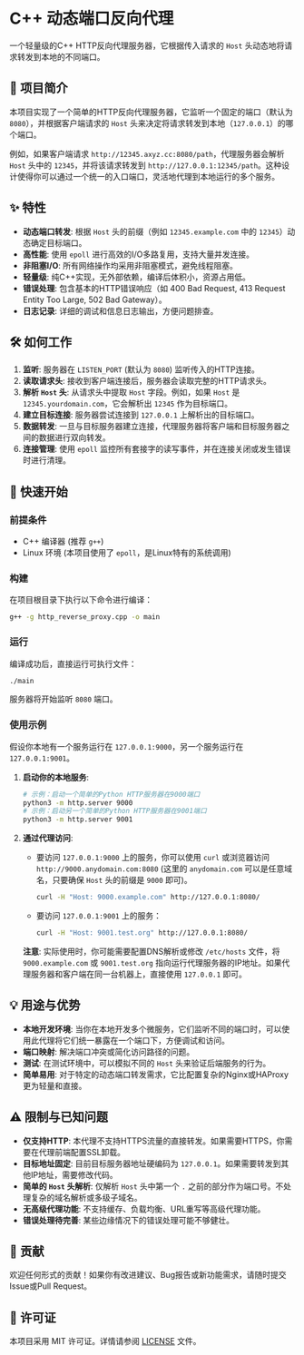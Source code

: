 # C++ 动态端口反向代理

一个轻量级的C++ HTTP反向代理服务器，它根据传入请求的 `Host` 头动态地将请求转发到本地的不同端口。

## 🚀 项目简介

本项目实现了一个简单的HTTP反向代理服务器，它监听一个固定的端口（默认为 `8080`），并根据客户端请求的 `Host` 头来决定将请求转发到本地（`127.0.0.1`）的哪个端口。

例如，如果客户端请求 `http://12345.axyz.cc:8080/path`，代理服务器会解析 `Host` 头中的 `12345`，并将该请求转发到 `http://127.0.0.1:12345/path`。这种设计使得你可以通过一个统一的入口端口，灵活地代理到本地运行的多个服务。

## ✨ 特性

*   **动态端口转发**: 根据 `Host` 头的前缀（例如 `12345.example.com` 中的 `12345`）动态确定目标端口。
*   **高性能**: 使用 `epoll` 进行高效的I/O多路复用，支持大量并发连接。
*   **非阻塞I/O**: 所有网络操作均采用非阻塞模式，避免线程阻塞。
*   **轻量级**: 纯C++实现，无外部依赖，编译后体积小，资源占用低。
*   **错误处理**: 包含基本的HTTP错误响应（如 400 Bad Request, 413 Request Entity Too Large, 502 Bad Gateway）。
*   **日志记录**: 详细的调试和信息日志输出，方便问题排查。

## 🛠️ 如何工作

1.  **监听**: 服务器在 `LISTEN_PORT` (默认为 `8080`) 监听传入的HTTP连接。
2.  **读取请求头**: 接收到客户端连接后，服务器会读取完整的HTTP请求头。
3.  **解析 `Host` 头**: 从请求头中提取 `Host` 字段。例如，如果 `Host` 是 `12345.yourdomain.com`，它会解析出 `12345` 作为目标端口。
4.  **建立目标连接**: 服务器尝试连接到 `127.0.0.1` 上解析出的目标端口。
5.  **数据转发**: 一旦与目标服务器建立连接，代理服务器将客户端和目标服务器之间的数据进行双向转发。
6.  **连接管理**: 使用 `epoll` 监控所有套接字的读写事件，并在连接关闭或发生错误时进行清理。

## 🚀 快速开始

### 前提条件

*   C++ 编译器 (推荐 `g++`)
*   Linux 环境 (本项目使用了 `epoll`，是Linux特有的系统调用)

### 构建

在项目根目录下执行以下命令进行编译：

```bash
g++ -g http_reverse_proxy.cpp -o main
```

### 运行

编译成功后，直接运行可执行文件：

```bash
./main
```

服务器将开始监听 `8080` 端口。

### 使用示例

假设你本地有一个服务运行在 `127.0.0.1:9000`，另一个服务运行在 `127.0.0.1:9001`。

1.  **启动你的本地服务**:
    ```bash
    # 示例：启动一个简单的Python HTTP服务器在9000端口
    python3 -m http.server 9000
    # 示例：启动另一个简单的Python HTTP服务器在9001端口
    python3 -m http.server 9001
    ```

2.  **通过代理访问**:
    *   要访问 `127.0.0.1:9000` 上的服务，你可以使用 `curl` 或浏览器访问 `http://9000.anydomain.com:8080` (这里的 `anydomain.com` 可以是任意域名，只要确保 `Host` 头的前缀是 `9000` 即可)。
        ```bash
        curl -H "Host: 9000.example.com" http://127.0.0.1:8080/
        ```
    *   要访问 `127.0.0.1:9001` 上的服务：
        ```bash
        curl -H "Host: 9001.test.org" http://127.0.0.1:8080/
        ```

    **注意**: 实际使用时，你可能需要配置DNS解析或修改 `/etc/hosts` 文件，将 `9000.example.com` 或 `9001.test.org` 指向运行代理服务器的IP地址。如果代理服务器和客户端在同一台机器上，直接使用 `127.0.0.1` 即可。

## 💡 用途与优势

*   **本地开发环境**: 当你在本地开发多个微服务，它们监听不同的端口时，可以使用此代理将它们统一暴露在一个端口下，方便调试和访问。
*   **端口映射**: 解决端口冲突或简化访问路径的问题。
*   **测试**: 在测试环境中，可以模拟不同的 `Host` 头来验证后端服务的行为。
*   **简单易用**: 对于特定的动态端口转发需求，它比配置复杂的Nginx或HAProxy更为轻量和直接。

## ⚠️ 限制与已知问题

*   **仅支持HTTP**: 本代理不支持HTTPS流量的直接转发。如果需要HTTPS，你需要在代理前端配置SSL卸载。
*   **目标地址固定**: 目前目标服务器地址硬编码为 `127.0.0.1`。如果需要转发到其他IP地址，需要修改代码。
*   **简单的 `Host` 头解析**: 仅解析 `Host` 头中第一个 `.` 之前的部分作为端口号。不处理复杂的域名解析或多级子域名。
*   **无高级代理功能**: 不支持缓存、负载均衡、URL重写等高级代理功能。
*   **错误处理待完善**: 某些边缘情况下的错误处理可能不够健壮。

## 🤝 贡献

欢迎任何形式的贡献！如果你有改进建议、Bug报告或新功能需求，请随时提交Issue或Pull Request。

## 📄 许可证

本项目采用 MIT 许可证。详情请参阅 [LICENSE](LICENSE) 文件。
